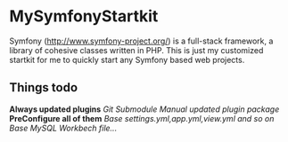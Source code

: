 # MySymfonyStartkit #

Symfony (<http://www.symfony-project.org/>) is a full-stack framework, a library of cohesive classes written in PHP. 
This is just my customized startkit for me to quickly start any Symfony based web projects.

## Things todo ##

**Always updated plugins**
*Git Submodule*
*Manual updated plugin package*
**PreConfigure all of them**
*Base settings.yml,app.yml,view.yml and so on*
*Base MySQL Workbech file...*

